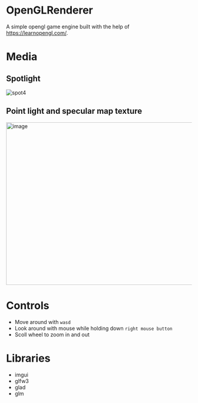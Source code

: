 # OpenGLRenderer
A simple opengl game engine built with the help of https://learnopengl.com/.
# Media
## Spotlight 
![spot4](https://github.com/user-attachments/assets/736fa5f7-6777-437f-9d11-f41efda402a6)
## Point light and specular map texture
<img width="592" height="441" alt="image" src="https://github.com/user-attachments/assets/ee459880-12cd-4d7a-b194-1f8f95ff0bc1" />

# Controls
* Move around with `wasd`
* Look around with mouse while holding down `right mouse button`
* Scoll wheel to zoom in and out

# Libraries
* imgui
* glfw3
* glad
* glm
